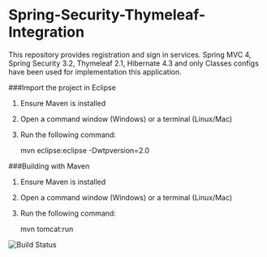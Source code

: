 Spring-Security-Thymeleaf-Integration
=====================================

This repository provides registration and sign in services. Spring MVC 4, Spring Security 3.2, Thymeleaf 2.1, Hibernate 4.3 and only Classes configs have been used for implementation this application.

###Import the project in Eclipse
1. Ensure Maven is installed
2. Open a command window (Windows) or a terminal (Linux/Mac)
3. Run the following command:

	mvn eclipse:eclipse -Dwtpversion=2.0

###Building with Maven
1. Ensure Maven is installed
2. Open a command window (Windows) or a terminal (Linux/Mac)
3. Run the following command:

	mvn tomcat:run

![Build Status](http://i1272.photobucket.com/albums/y389/harshal091/passing_zpsb61e9184.png?t=1408901662)


